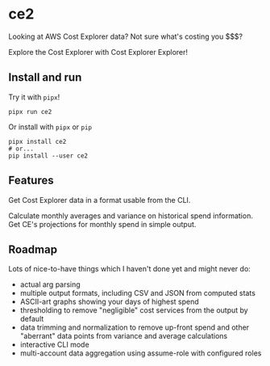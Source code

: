 # ce2

Looking at AWS Cost Explorer data? Not sure what's costing you $$$?

Explore the Cost Explorer with Cost Explorer Explorer!

## Install and run

Try it with `pipx`!

    pipx run ce2

Or install with `pipx` or `pip`

    pipx install ce2
    # or...
    pip install --user ce2

## Features

Get Cost Explorer data in a format usable from the CLI.

Calculate monthly averages and variance on historical spend information.
Get CE's projections for monthly spend in simple output.

## Roadmap

Lots of nice-to-have things which I haven't done yet and might never do:

- actual arg parsing
- multiple output formats, including CSV and JSON from computed stats
- ASCII-art graphs showing your days of highest spend
- thresholding to remove "negligible" cost services from the output by default
- data trimming and normalization to remove up-front spend and other "aberrant"
  data points from variance and average calculations
- interactive CLI mode
- multi-account data aggregation using assume-role with configured roles
